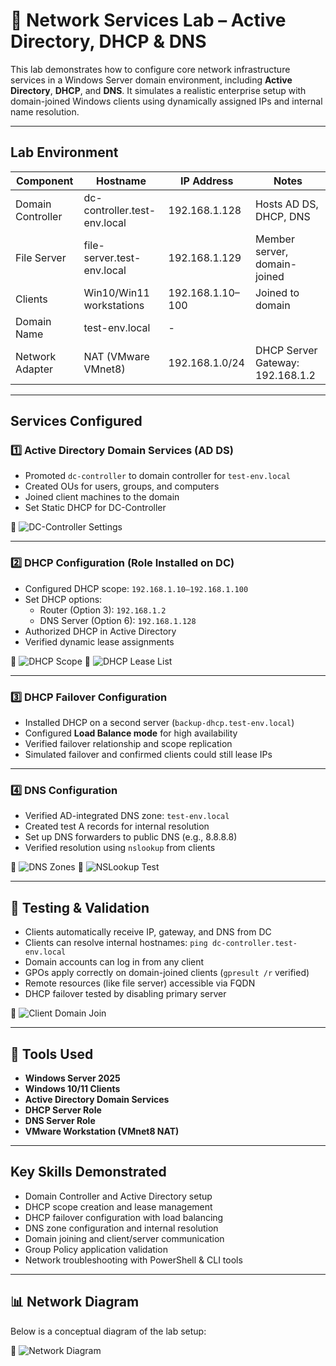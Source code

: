 
# 🛜 Network Services Lab – Active Directory, DHCP & DNS

This lab demonstrates how to configure core network infrastructure services in a Windows Server domain environment, including **Active Directory**, **DHCP**, and **DNS**. It simulates a realistic enterprise setup with domain-joined Windows clients using dynamically assigned IPs and internal name resolution.

---

## Lab Environment

| Component         | Hostname                      | IP Address       | Notes                          |
|------------------|-------------------------------|------------------|--------------------------------|
| Domain Controller| dc-controller.test-env.local  | 192.168.1.128    | Hosts AD DS, DHCP, DNS         |
| File Server      | file-server.test-env.local    | 192.168.1.129    | Member server, domain-joined   |
| Clients          | Win10/Win11 workstations       | 192.168.1.10–100 | Joined to domain               |
| Domain Name      | test-env.local                 | -                |                                |
| Network Adapter  | NAT (VMware VMnet8)            | 192.168.1.0/24   | DHCP Server Gateway: 192.168.1.2 |

---

## Services Configured

### 1️⃣ Active Directory Domain Services (AD DS)
- Promoted `dc-controller` to domain controller for `test-env.local`
- Created OUs for users, groups, and computers
- Joined client machines to the domain
- Set Static DHCP for DC-Controller 

📸 ![DC-Controller Settings](/images/DC-Controller-IP.png)

---

### 2️⃣ DHCP Configuration (Role Installed on DC)
- Configured DHCP scope: `192.168.1.10–192.168.1.100`
- Set DHCP options:
  - Router (Option 3): `192.168.1.2`
  - DNS Server (Option 6): `192.168.1.128`
- Authorized DHCP in Active Directory
- Verified dynamic lease assignments

📸 ![DHCP Scope](/images/scope-range.png)
📸 ![DHCP Lease List](/images/dhcp-leases.png)

---

### 3️⃣ DHCP Failover Configuration
- Installed DHCP on a second server (`backup-dhcp.test-env.local`)
- Configured **Load Balance mode** for high availability
- Verified failover relationship and scope replication
- Simulated failover and confirmed clients could still lease IPs

---

### 4️⃣ DNS Configuration
- Verified AD-integrated DNS zone: `test-env.local`
- Created test A records for internal resolution
- Set up DNS forwarders to public DNS (e.g., 8.8.8.8)
- Verified resolution using `nslookup` from clients

📸 ![DNS Zones](/images/dns-zone-setup.png)
📸 ![NSLookup Test](/images/nslookup-success.png)

---

## 🧪 Testing & Validation

- Clients automatically receive IP, gateway, and DNS from DC
- Clients can resolve internal hostnames: `ping dc-controller.test-env.local`
- Domain accounts can log in from any client
- GPOs apply correctly on domain-joined clients (`gpresult /r` verified)
- Remote resources (like file server) accessible via FQDN
- DHCP failover tested by disabling primary server

📸 ![Client Domain Join](/images/domain-join-success.png)

---

## 🧰 Tools Used

- **Windows Server 2025**
- **Windows 10/11 Clients**
- **Active Directory Domain Services**
- **DHCP Server Role**
- **DNS Server Role**
- **VMware Workstation (VMnet8 NAT)**

---

## Key Skills Demonstrated

- Domain Controller and Active Directory setup
- DHCP scope creation and lease management
- DHCP failover configuration with load balancing
- DNS zone configuration and internal resolution
- Domain joining and client/server communication
- Group Policy application validation
- Network troubleshooting with PowerShell & CLI tools

---

## 📊 Network Diagram

Below is a conceptual diagram of the lab setup:

📸 ![Network Diagram](/images/network-diagram.png)
